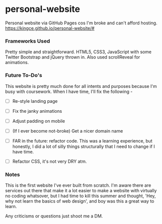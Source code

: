 # personal-website
Personal website via GitHub Pages cos I'm broke and can't afford hosting.
https://kingce.github.io/personal-website/#

### Frameworks Used
Pretty simple and straightforward. HTML5, CSS3, JavaScript with some Twitter Bootstrap and jQuery thrown in. Also used scrollReveal for animations.

### Future To-Do's 
This website is pretty much done for all intents and purposes because I'm busy with coursework. When I have time, I'll fix the following - 
- [ ] Re-style landing page 
- [ ] Fix the janky animations 
- [ ] Adjust padding on mobile 
- [ ] (If I ever become not-broke) Get a nicer domain name
- [ ] FAR in the future: refactor code. This was a learning experience, but honestly, I did a lot of silly things structurally that I need to change if I have time. 
- [ ] Refactor CSS, it's not very DRY atm.


### Notes
This is the first website I've ever built from scratch. I'm aware there are services out there that make it a lot easier to make a website with virtually no coding whatsover, but I had time to kill this summer and thought, 'Hey, why not learn the basics of web design', and boy was this a great way to learn. 

Any criticisms or questions just shoot me a DM. 
